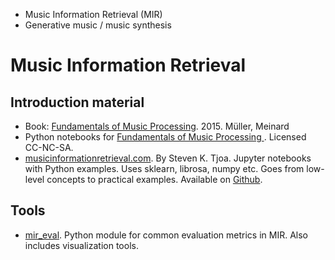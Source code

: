 

* Music Information Retrieval (MIR)
* Generative music / music synthesis

# Music Information Retrieval

## Introduction material

* Book: [Fundamentals of Music Processing](https://www.springer.com/us/book/9783319219448). 2015. Müller, Meinard 
* Python notebooks for [Fundamentals of Music Processing ](https://www.audiolabs-erlangen.de/resources/MIR/FMP/C0/C0.html).
Licensed CC-NC-SA.
* [musicinformationretrieval.com](https://musicinformationretrieval.com). By Steven K. Tjoa.
Jupyter notebooks with Python examples. Uses sklearn, librosa, numpy etc.
Goes from low-level concepts to practical examples.
Available on [Github](https://github.com/stevetjoa/musicinformationretrieval.com).

## Tools

* [mir_eval](https://craffel.github.io/mir_eval/).
Python module for common evaluation metrics in MIR. Also includes visualization tools.

